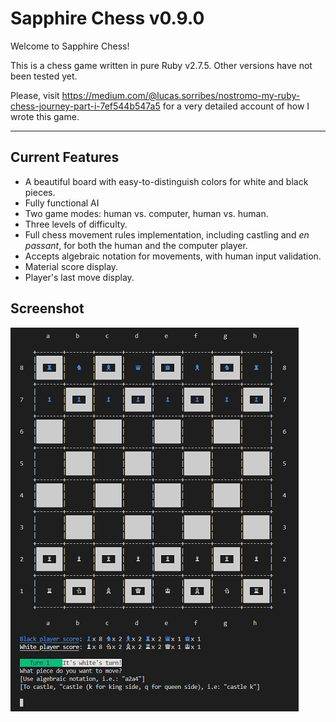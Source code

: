 # Sapphire Chess v0.9.0

Welcome to Sapphire Chess!

This is a chess game written in pure Ruby v2.7.5. Other versions have not been tested yet.

Please, visit https://medium.com/@lucas.sorribes/nostromo-my-ruby-chess-journey-part-i-7ef544b547a5 for a very detailed account of how I wrote this game.

---

## Current Features

* A beautiful board with easy-to-distinguish colors for white and black pieces.
* Fully functional AI
* Two game modes: human vs. computer, human vs. human.
* Three levels of difficulty.
* Full chess movement rules implementation, including castling and *en passant*, for both the human and the computer player.
* Accepts algebraic notation for movements, with human input validation.
* Material score display.
* Player's last move display.

## Screenshot

![Game screenshot](./screenshot.png)
